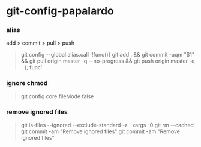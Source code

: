 # git-config-papalardo

### alias 
add > commit > pull > push
> git config --global alias.call '!func(){ git add . && git commit -aqm "$1" && git pull origin master -q --no-progress && git push origin master -q ; }; func'

### ignore chmod
> git config core.fileMode false

### remove ignored files
> git ls-files --ignored --exclude-standard -z | xargs -0 git rm --cached
> git commit -am "Remove ignored files"
git commit -am "Remove ignored files"
